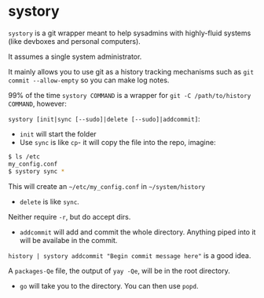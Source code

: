 # systory

`systory` is a git wrapper meant to help sysadmins with highly-fluid systems (like devboxes and personal computers).

It assumes a single system administrator.

It mainly allows you to use git as a history tracking mechanisms such as `git commit --allow-empty` so you can make log notes.

99% of the time `systory COMMAND` is a wrapper for `git -C /path/to/history COMMAND`, however:

`systory [init|sync [--sudo]|delete [--sudo]|addcommit]`:

- `init` will start the folder
- Use `sync` is like `cp`- it will copy the file into the repo, imagine:

```bash
$ ls /etc
my_config.conf
$ systory sync *
```

This will create an `~/etc/my_config.conf` in `~/system/history`

- `delete` is like `sync`.

Neither require `-r`, but do accept dirs.

- `addcommit` will add and commit the whole directory. Anything piped into it will be availabe in the commit.

`history | systory addcommit "Begin commit message here"` is a good idea.

A `packages-Qe` file, the output of `yay -Qe`, will be in the root directory.

- `go` will take you to the directory. You can then use `popd`.
